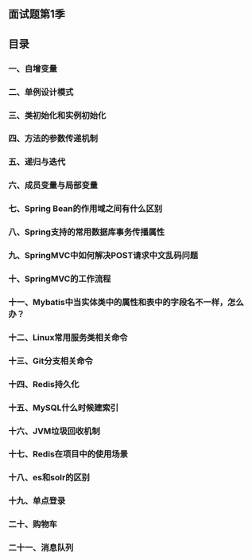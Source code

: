 ## 面试题第1季

## 目录

### 一、自增变量
### 二、单例设计模式
### 三、类初始化和实例初始化
### 四、方法的参数传递机制
### 五、递归与迭代
### 六、成员变量与局部变量
### 七、Spring Bean的作用域之间有什么区别
### 八、Spring支持的常用数据库事务传播属性
### 九、SpringMVC中如何解决POST请求中文乱码问题
### 十、SpringMVC的工作流程
### 十一、Mybatis中当实体类中的属性和表中的字段名不一样，怎么办？
### 十二、Linux常用服务类相关命令
### 十三、Git分支相关命令
### 十四、Redis持久化
### 十五、MySQL什么时候建索引
### 十六、JVM垃圾回收机制
### 十七、Redis在项目中的使用场景
### 十八、es和solr的区别
### 十九、单点登录
### 二十、购物车
### 二十一、消息队列

